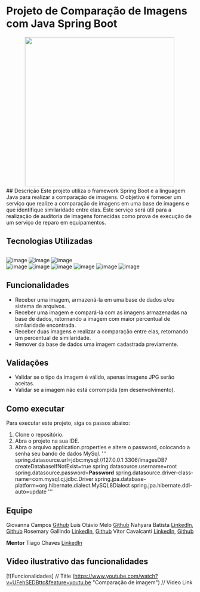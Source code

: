 # Projeto de Comparação de Imagens com Java Spring Boot
<div align="center">
<img src="https://th.bing.com/th/id/R.1449fc3011842d6613ee814cfc1bdf26?rik=byXOiNeKerhyKQ&riu=http%3a%2f%2fimages.clipartpanda.com%2fcomparison-clipart-compare-468.jpg&ehk=Hg61tfjP33K%2fi%2f%2b%2bwV6mjUQ7z3V4TpAZLxVt1aBx9zI%3d&risl=&pid=ImgRaw&r=0" width="400px"> 
</div>
## Descrição
Este projeto utiliza o framework Spring Boot e a linguagem Java para realizar a comparação de imagens. O objetivo é fornecer um serviço que realize a comparação de imagens em uma base de imagens e que identifique similaridade entre elas. Este serviço será útil para a realização de auditoria de imagens fornecidas como prova de execução de um serviço de reparo em equipamentos.

## Tecnologias Utilizadas
##

![image](https://img.shields.io/badge/Slack-4A154B?style=for-the-badge&logo=slack&logoColor=white)
![image](https://img.shields.io/badge/GitHub-100000?style=for-the-badge&logo=github&logoColor=white)
![image](https://img.shields.io/badge/HTML-239120?style=for-the-badge&logo=html5&logoColor=white)	
![image](https://img.shields.io/badge/Java-ED8B00?style=for-the-badge&logo=java&logoColor=white)
![image](https://img.shields.io/badge/Spring-6DB33F?style=for-the-badge&logo=spring&logoColor=white)
![image](https://img.shields.io/badge/MySQL-00000F?style=for-the-badge&logo=mysql&logoColor=white)
![image](https://img.shields.io/badge/Git-E34F26?style=for-the-badge&logo=git&logoColor=white)
![image](https://img.shields.io/badge/Windows-017AD7?style=for-the-badge&logo=windows&logoColor=white)
![image](https://img.shields.io/badge/Linux-E34F26?style=for-the-badge&logo=linux&logoColor=black)

## Funcionalidades
- Receber uma imagem, armazená-la em uma base de dados e/ou sistema de arquivos.
- Receber uma imagem e compará-la com as imagens armazenadas na base de dados, retornando a imagem com maior percentual de similaridade encontrada.
- Receber duas imagens e realizar a comparação entre elas, retornando um percentual de similaridade.
- Remover da base de dados uma imagem cadastrada previamente.

## Validações
- Validar se o tipo da imagem é válido, apenas imagens JPG serão aceitas.
- Validar se a imagem não está corrompida (em desenvolvimento).

## Como executar
Para executar este projeto, siga os passos abaixo:
1. Clone o repositório.
2. Abra o projeto na sua IDE.
3. Abra o arquivo application.properties e altere o password, colocando a senha seu bando de dados MySql.
'''
spring.datasource.url=jdbc:mysql://127.0.0.1:3306/imagesDB?createDatabaseIfNotExist=true
spring.datasource.username=root
spring.datasource.password=**Password**
spring.datasource.driver-class-name=com.mysql.cj.jdbc.Driver
spring.jpa.database-platform=org.hibernate.dialect.MySQL8Dialect
spring.jpa.hibernate.ddl-auto=update
'''

## Equipe

Giovanna Campos [Github](https://github.com/GiovannaCMa)
Luis Otávio Melo [Github](https://github.com/luismeloneto)
Nahyara Batista [LinkedIn](https://www.linkedin.com/in/nahyarabs), [Github](https://github.com/nahyarabs)
Rosemary Gallindo [LinkedIn](https://www.linkedin.com/in/rosegallindo/), [Github](https://github.com/RoseGall)
Vitor Cavalcanti [LinkedIn](https://www.linkedin.com/in/engvitorcavalcanti/), [Github](https://github.com/VitorCav)

**Mentor** Tiago Chaves [LinkedIn](https://www.linkedin.com/in/txaves/)

## Video ilustrativo das funcionalidades

[![Funcionalidades]          // Title
(https://www.youtube.com/watch?v=UFehSEDBttc&feature=youtu.be "Comparação de imagem")    // Video Link